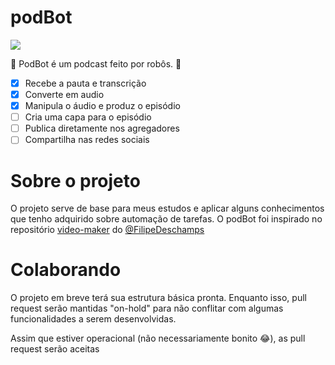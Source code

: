 # podBot

![ ](https://i.postimg.cc/GhGmr651/logo.png)

🤖 PodBot é um podcast feito por robôs. 🤖 

- [x] Recebe a pauta e transcrição
- [x] Converte em audio
- [x] Manipula o áudio e produz o episódio
- [ ] Cria uma capa para o episódio
- [ ] Publica diretamente nos agregadores
- [ ] Compartilha nas redes sociais

# Sobre o projeto

O projeto serve de base para meus estudos e aplicar alguns conhecimentos que tenho adquirido sobre automação de tarefas. O podBot foi inspirado no repositório [video-maker](https://github.com/filipedeschamps/video-maker/) do [@FilipeDeschamps](https://github.com/filipedeschamps/)

# Colaborando

O projeto em breve terá sua estrutura básica pronta. Enquanto isso, pull request serão mantidas "on-hold" para não conflitar com algumas funcionalidades a serem desenvolvidas.

Assim que estiver operacional (não necessariamente bonito 😂), as pull request serão aceitas
